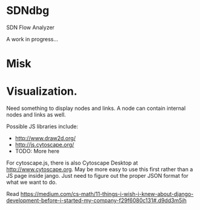 # SDNdbg
SDN Flow Analyzer

A work in progress...




# Misk



# Visualization.

Need something to display nodes and links.  A node can contain internal nodes and links as well.

Possible JS libraries include:
* http://www.draw2d.org/
* http://js.cytoscape.org/
* TODO: More here

For cytoscape.js, there is also Cytoscape Desktop at http://www.cytoscape.org.  May be more easy to use this first
rather than a JS page inside jango.  Just need to figure out the proper JSON format for what we want to do.

Read https://medium.com/cs-math/11-things-i-wish-i-knew-about-django-development-before-i-started-my-company-f29f6080c131#.d9dd3m5ih
